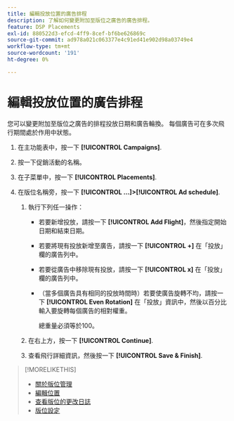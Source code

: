 ```yaml
---
title: 編輯投放位置的廣告排程
description: 了解如何變更附加至版位之廣告的廣告排程。
feature: DSP Placements
exl-id: 880522d3-efcd-4ff9-8cef-bf6be626869c
source-git-commit: ad978a021c063377e4c91ed41e902d98a03749e4
workflow-type: tm+mt
source-wordcount: '191'
ht-degree: 0%

---
```


# 編輯投放位置的廣告排程

<!-- Some placements don't have this option. Clarify which placement types aren't eligible -- just simple ad serving placements (PG ones seem okay)? And anything else? -->

您可以變更附加至版位之廣告的排程投放日期和廣告輪換。 每個廣告可在多次飛行期間處於作用中狀態。

1. 在主功能表中，按一下 **[!UICONTROL Campaigns]**.

1. 按一下促銷活動的名稱。

1. 在子菜單中，按一下 **[!UICONTROL Placements]**.

1. 在版位名稱旁，按一下  **[!UICONTROL ...]>[!UICONTROL Ad schedule]**.

   1. 執行下列任一操作：

      * 若要新增投放，請按一下 **[!UICONTROL Add Flight]**，然後指定開始日期和結束日期。

      * 若要將現有投放新增至廣告，請按一下 **[!UICONTROL +]** 在「投放」欄的廣告列中。

      * 若要從廣告中移除現有投放，請按一下 **[!UICONTROL x]** 在「投放」欄的廣告列中。

      * （當多個廣告具有相同的投放時間時）若要使廣告旋轉不均，請按一下 **[!UICONTROL Even Rotation]** 在「投放」資訊中，然後以百分比輸入要旋轉每個廣告的相對權重。

         總重量必須等於100。
   1. 在右上方，按一下 **[!UICONTROL Continue]**.

   1. 查看飛行詳細資訊，然後按一下 **[!UICONTROL Save & Finish]**.


>[!MORELIKETHIS]
>
>* [關於版位管理](placement-about.md)
>* [編輯位置](placement-edit.md)
>* [查看版位的更改日誌](placement-change-log.md)
>* [版位設定](placement-settings.md)


